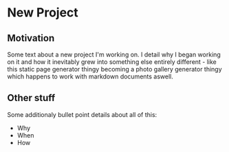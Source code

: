 # New Project

## Motivation

Some text about a new project I'm working on. I detail why I began working on it and how it inevitably grew into something else entirely different - like this static page generator thingy becoming a photo gallery generator thingy which happens to work with markdown documents aswell.

## Other stuff

Some additionaly bullet point details about all of this:

* Why
* When
* How
